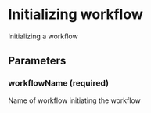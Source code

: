 # Initializing workflow
Initializing a workflow
## Parameters
### workflowName (required)
Name of workflow initiating the workflow
